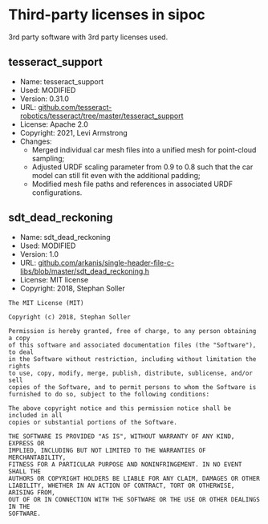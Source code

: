 # Third-party licenses in sipoc
3rd party software with 3rd party licenses used.

## tesseract_support
* Name: tesseract_support
* Used: MODIFIED
* Version: 0.31.0
* URL: [github.com/tesseract-robotics/tesseract/tree/master/tesseract_support](https://github.com/tesseract-robotics/tesseract/tree/master/tesseract_support)
* License: Apache 2.0
* Copyright: 2021, Levi Armstrong
* Changes:
  - Merged individual car mesh files into a unified mesh for point-cloud sampling;
  - Adjusted URDF scaling parameter from 0.9 to 0.8 such that the car model can still fit even with the additional padding;
  - Modified mesh file paths and references in associated URDF configurations.

## sdt_dead_reckoning
* Name: sdt_dead_reckoning
* Used: MODIFIED
* Version: 1.0
* URL: [github.com/arkanis/single-header-file-c-libs/blob/master/sdt_dead_reckoning.h](https://github.com/arkanis/single-header-file-c-libs/blob/master/sdt_dead_reckoning.h)
* License: MIT license
* Copyright: 2018, Stephan Soller

```
The MIT License (MIT)

Copyright (c) 2018, Stephan Soller

Permission is hereby granted, free of charge, to any person obtaining a copy
of this software and associated documentation files (the "Software"), to deal
in the Software without restriction, including without limitation the rights
to use, copy, modify, merge, publish, distribute, sublicense, and/or sell
copies of the Software, and to permit persons to whom the Software is
furnished to do so, subject to the following conditions:

The above copyright notice and this permission notice shall be included in all
copies or substantial portions of the Software.

THE SOFTWARE IS PROVIDED "AS IS", WITHOUT WARRANTY OF ANY KIND, EXPRESS OR
IMPLIED, INCLUDING BUT NOT LIMITED TO THE WARRANTIES OF MERCHANTABILITY,
FITNESS FOR A PARTICULAR PURPOSE AND NONINFRINGEMENT. IN NO EVENT SHALL THE
AUTHORS OR COPYRIGHT HOLDERS BE LIABLE FOR ANY CLAIM, DAMAGES OR OTHER
LIABILITY, WHETHER IN AN ACTION OF CONTRACT, TORT OR OTHERWISE, ARISING FROM,
OUT OF OR IN CONNECTION WITH THE SOFTWARE OR THE USE OR OTHER DEALINGS IN THE
SOFTWARE.
```
